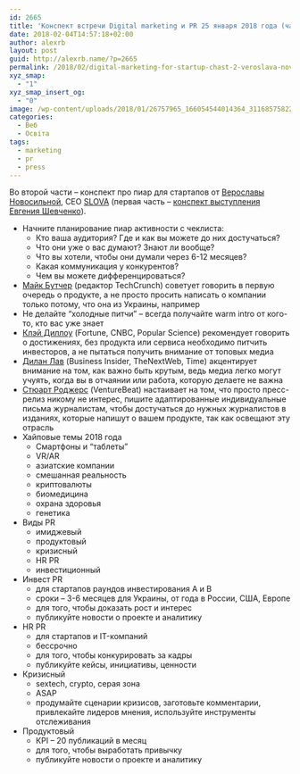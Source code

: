 ```yaml
---
id: 2665
title: 'Конспект встречи Digital marketing и PR 25 января 2018 года (часть 2 &#8211; Верослава Новосильная)'
date: 2018-02-04T14:57:18+02:00
author: alexrb
layout: post
guid: http://alexrb.name/?p=2665
permalink: /2018/02/digital-marketing-for-startup-chast-2-veroslava-novosylnaya/
xyz_smap:
  - "1"
xyz_smap_insert_og:
  - "0"
image: /wp-content/uploads/2018/01/26757965_166054544014364_3116857582212163213_o.jpg
categories:
  - Веб
  - Освіта
tags:
  - marketing
  - pr
  - press
---
```

Во второй части &#8211; конспект про пиар для стартапов от [Верославы Новосильной](https://www.facebook.com/veroslava.novosilnaya?ref=br_rs), СЕО [SLOVA](https://www.facebook.com/slova.agency/) (первая часть &#8211; [конспект выступления Евгения Шевченко](http://alexrb.name/2018/01/konspekt-vstrechy-digital-marketing-y-pr-25-yanvarya-2018-hoda-chast-1-evhenyj-shevchenko/)).<!--more-->

  * Начните планирование пиар активности с чеклиста: 
      * Кто ваша аудитория? Где и как вы можете до них достучаться?
      * Что они уже о вас думают? Знают ли вообще?
      * Что вы хотели, чтобы они думали через 6-12 месяцев?
      * Какая коммуникация у конкурентов?
      * Чем вы можете дифференцироваться?
  * [Майк Бутчер](https://techcrunch.com/author/mike-butcher/) (редактор TechCrunch) советует говорить в первую очередь о продукте, а не просто просить написать о компании только потому, что она из Украины, например
  * Не делайте &#8220;холодные питчи&#8221; &#8211; всегда получайте warm intro от кого-то, кто вас уже знает
  * [Клэй Диллоу](https://www.linkedin.com/in/cdillow) (Fortune, CNBC, Popular Science) рекомендует говорить о достижениях, без продукта или сервиса необходимо питчить инвесторов, а не пытаться получить внимание от топовых медиа
  * [Дилан Лав](https://www.linkedin.com/in/dylanlove) (Business Insider, TheNextWeb, Time) акцентирует внимание на том, как важно быть крутым, ведь медиа легко могут учуять, когда вы в отчаянии или работа, которую делаете не важна
  * [Стюарт Роджерс](https://twitter.com/therealsjr) (VentureBeat) настаивает на том, что просто пресс-релиз никому не интерес, пишите адаптированные индивидуальные письма журналистам, чтобы достучаться до нужных журналистов в изданиях, которые напишут о вашем продукте, так как освещают эту отрасль
  * Хайповые темы 2018 года 
      * Смартфоны и &#8220;таблеты&#8221;
      * VR/AR
      * азиатские компании
      * смешанная реальность
      * криптовалюты
      * биомедицина
      * охрана здоровья
      * генетика
  * Виды PR 
      * имиджевый
      * продуктовый
      * кризисный
      * HR PR
      * инвестиционный
  * Инвест PR 
      * для стартапов раундов инвестирования А и В
      * сроки &#8211; 3-6 месяцев для Украины, от года в России, США, Европе
      * для того, чтобы доказать рост и интерес
      * публикуйте новости о проекте и аналитику
  * HR PR 
      * для стартапов и IT-компаний
      * бессрочно
      * для того, чтобы конкурировать за кадры
      * публикуйте кейсы, инициативы, ценности
  * Кризисный 
      * sextech, crypto, серая зона
      * ASAP
      * продумайте сценарии кризисов, заготовьте комментарии, привлекайте лидеров мнения, используйте инструменты отслеживания
  * Продуктовый 
      * КPI &#8211; 20 публикаций в месяц
      * для того, чтобы выработать привычку
      * публикуйте новости о проекте и аналитику

&nbsp;